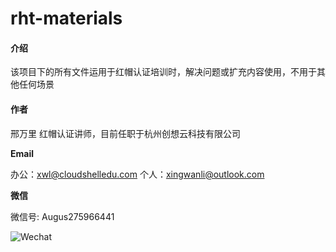 # rht-materials

#### 介绍

该项目下的所有文件运用于红帽认证培训时，解决问题或扩充内容使用，不用于其他任何场景

#### 作者
邢万里 红帽认证讲师，目前任职于杭州创想云科技有限公司


**Email**
 
办公：<a href="mailto:xwl@cloudshelledu.com">xwl@cloudshelledu.com</a>
个人：<a href="mailto:xingwanli@outlook.com">xingwanli@outlook.com</a>

**微信**

微信号: Augus275966441

![Wechat](https://gitee.com/linuxgeeker/rht-materials/raw/master/images/person/wechat.jpg)
